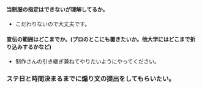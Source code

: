 #### 当制服の指定はできないが理解してるか。
- こだわりないので大丈夫です。
#### 宣伝の範囲はどこまでか。(プロのとこにも置きたいか。他大学にはどこまで折り込みするかなど)
- 制作さんの引き継ぎ兼ねてやりたいようにやってください。
### ステ日と時間決まるまでに煽り文の提出をしてもらいたい。
